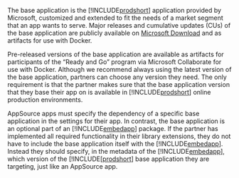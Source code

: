 The base application is the [!INCLUDE[prodshort](prodshort.md)] application provided by Microsoft, customized and extended to fit the needs of a market segment that an app wants to serve. Major releases and cumulative updates (CUs) of the base application are publicly available on [Microsoft Download](https://support.microsoft.com/help/4072483) and as artifacts for use with Docker. 

Pre-released versions of the base application are available as artifacts for participants of the “Ready and Go” program via Microsoft Collaborate for use with Docker. Although we recommend always using the latest version of the base application, partners can choose any version they need. The only requirement is that the partner makes sure that the base application version that they base their app on is available in [!INCLUDE[prodshort](prodshort.md)] online production environments.  

AppSource apps must specify the dependency of a specific base application in the settings for their app. In contrast, the base application is an optional part of an [!INCLUDE[embedapp](embedapp.md)] package. If the partner has implemented all required functionality in their library extensions, they do not have to include the base application itself with the [!INCLUDE[embedapp](embedapp.md)]. Instead they should specify, in the metadata of the [!INCLUDE[embedapp](embedapp.md)], which version of the [!INCLUDE[[prodshort](prodshort.md)] base application they are targeting, just like an AppSource app.  

